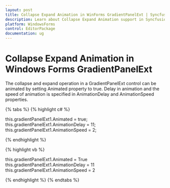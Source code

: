 ```yaml
---
layout: post
title: Collapse Expand Animation in WinForms GradientPanelExt | Syncfusion
description: Learn about Collapse Expand Animation support in Syncfusion Windows Forms GradientPanelExt control and more details.
platform: WindowsForms
control: EditorPackage 
documentation: ug
---
```

# Collapse Expand Animation in Windows Forms GradientPanelExt

The collapse and expand operation in a GradientPanelExt control can be animated by setting Animated property to true. Delay in animation and the speed of animation is specified in AnimationDelay and AnimationSpeed properties.

{% tabs %}
{% highlight c# %}

this.gradientPanelExt1.Animated = true;
this.gradientPanelExt1.AnimationDelay = 11;
this.gradientPanelExt1.AnimationSpeed = 2;

{% endhighlight  %}

{% highlight vb %}

this.gradientPanelExt1.Animated = True
this.gradientPanelExt1.AnimationDelay = 11
this.gradientPanelExt1.AnimationSpeed = 2

{% endhighlight  %}
{% endtabs %}

